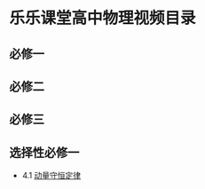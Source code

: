 # 乐乐课堂高中物理视频目录

## 必修一

## 必修二

## 必修三

## 选择性必修一

  - 4.1 [动量守恒定律](https://www.bilibili.com/video/BV1ib411a7S4)
